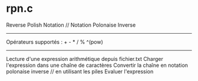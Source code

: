# rpn.c
Reverse Polish Notation // Notation Polonaise Inverse 

*****
Opérateurs supportés : + - * / % ^(pow)

*****
Lecture d'une expression arithmétique depuis fichier.txt
Charger l'expression dans une chaîne de caractères 
Convertir la chaîne en notation polonaise inverse  // en utilisant les piles 
Evaluer l'expression 
